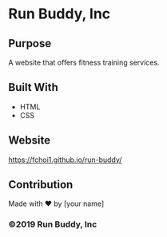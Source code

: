 # Run Buddy, Inc

## Purpose
A website that offers fitness training services. 

## Built With
* HTML
* CSS

## Website
https://fchoi1.github.io/run-buddy/

## Contribution
Made with ❤️ by [your name]

### ©️2019 Run Buddy, Inc 

